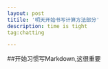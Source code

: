 ```yaml
---
layout: post
titile: '明天开始书写计算方法部分'
description: time is tight
tag:chatting

---
```


##开始习惯写Markdown,这很重要
